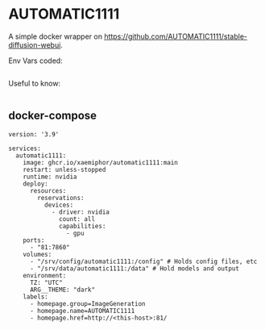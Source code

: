 # AUTOMATIC1111

A simple docker wrapper on https://github.com/AUTOMATIC1111/stable-diffusion-webui.   

Env Vars coded:
```
```

Useful to know:
```
```

## docker-compose
```
version: '3.9'

services:
  automatic1111:
    image: ghcr.io/xaemiphor/automatic1111:main
    restart: unless-stopped
    runtime: nvidia
    deploy:
      resources:
        reservations:
          devices:
            - driver: nvidia
              count: all
              capabilities:
                - gpu
    ports:
      - "81:7860"
    volumes:
      - "/srv/config/automatic1111:/config" # Holds config files, etc
      - "/srv/data/automatic1111:/data" # Hold models and output
    environment:
      TZ: "UTC"
      ARG__THEME: "dark"
    labels:
      - homepage.group=ImageGeneration
      - homepage.name=AUTOMATIC1111
      - homepage.href=http://<this-host>:81/

```
